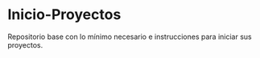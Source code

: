 # Inicio-Proyectos
Repositorio base con lo mínimo necesario e instrucciones para iniciar sus proyectos.

